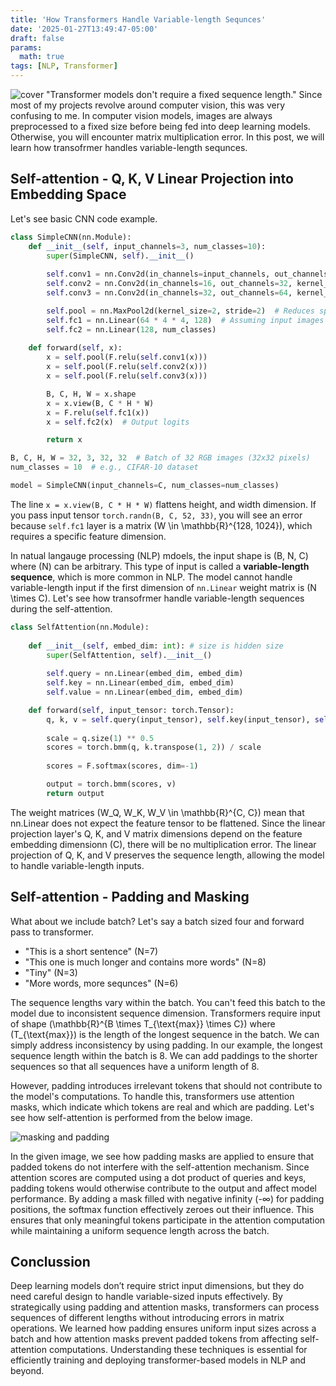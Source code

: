 ```yaml
---
title: 'How Transformers Handle Variable-length Sequnces'
date: '2025-01-27T13:49:47-05:00'
draft: false
params:
  math: true
tags: [NLP, Transformer]
---
```

![cover](/images/2025-01-28_variable_sequence/cover.png)
"Transformer models don't require a fixed sequence length." Since most of my projects revolve around computer vision, this was very confusing to me. In computer vision models, images are always preprocessed to a fixed size before being fed into deep learning models. Otherwise, you will encounter matrix multiplication error. In this post, we will learn how transofrmer handles variable-length sequnces.


## Self-attention - Q, K, V Linear Projection into Embedding Space
Let's see basic CNN code example.

``` python
class SimpleCNN(nn.Module):
    def __init__(self, input_channels=3, num_classes=10):
        super(SimpleCNN, self).__init__()
        
        self.conv1 = nn.Conv2d(in_channels=input_channels, out_channels=16, kernel_size=3, padding=1)  # (B, 16, H, W)
        self.conv2 = nn.Conv2d(in_channels=16, out_channels=32, kernel_size=3, padding=1)  # (B, 32, H/2, W/2)
        self.conv3 = nn.Conv2d(in_channels=32, out_channels=64, kernel_size=3, padding=1)  # (B, 64, H/4, W/4)

        self.pool = nn.MaxPool2d(kernel_size=2, stride=2)  # Reduces spatial size by half
        self.fc1 = nn.Linear(64 * 4 * 4, 128)  # Assuming input images are 32x32
        self.fc2 = nn.Linear(128, num_classes)
    
    def forward(self, x):
        x = self.pool(F.relu(self.conv1(x)))
        x = self.pool(F.relu(self.conv2(x)))
        x = self.pool(F.relu(self.conv3(x)))

        B, C, H, W = x.shape
        x = x.view(B, C * H * W)
        x = F.relu(self.fc1(x))
        x = self.fc2(x)  # Output logits

        return x

B, C, H, W = 32, 3, 32, 32  # Batch of 32 RGB images (32x32 pixels)
num_classes = 10  # e.g., CIFAR-10 dataset

model = SimpleCNN(input_channels=C, num_classes=num_classes)
```
The line `x = x.view(B, C * H * W)` flattens height, and width dimension. If you pass input tensor `torch.randn(B, C, 52, 33)`, you will see an error because `self.fc1` layer is a matrix \(W \in \mathbb{R}^{128, 1024}\), which requires a specific feature dimension. 


In natual langauge processing (NLP) mdoels, the input shape is \(B, N, C\) where \(N\) can be arbitrary. This type of input is called a **variable-length sequence**, which is more common in NLP. The model cannot handle variable-length input if the first dimension of `nn.Linear` weight matrix is \(N \times C\). Let's see how transofrmer handle variable-length sequences during the self-attention.

``` python
class SelfAttention(nn.Module):  
  
    def __init__(self, embed_dim: int): # size is hidden size 
        super(SelfAttention, self).__init__()  
  
        self.query = nn.Linear(embed_dim, embed_dim)  
        self.key = nn.Linear(embed_dim, embed_dim)  
        self.value = nn.Linear(embed_dim, embed_dim)  

    def forward(self, input_tensor: torch.Tensor):  
        q, k, v = self.query(input_tensor), self.key(input_tensor), self.value(input_tensor)  
  
        scale = q.size(1) ** 0.5  
        scores = torch.bmm(q, k.transpose(1, 2)) / scale  
  
        scores = F.softmax(scores, dim=-1)  

        output = torch.bmm(scores, v)  
        return output
```

The weight matrices \(W_Q, W_K, W_V \in \mathbb{R}^{C, C}\) 
mean that nn.Linear does not expect the feature tensor to be flattened. Since the linear projection layer's Q, K, and V matrix dimensions depend on the feature embedding dimensionn \(C\), there will be no multiplication error. The linear projection of Q, K, and V preserves the sequence length, allowing the model to handle variable-length inputs.

## Self-attention - Padding and Masking
What about we include batch? Let's say a batch sized four and forward pass to transformer. 
- "This is a short sentence" \(N=7\)
- "This one is much longer and contains more words" \(N=8\)
- "Tiny" \(N=3\)
- "More words, more sequnces" \(N=6\)

The sequence lengths vary within the batch. You can't feed this batch to the model due to inconsistent sequence dimension. Transformers require input of shape \(\mathbb{R}^{B \times T_{\text{max}} \times C}\) where \(T_{\text{max}}\) is the length of the longest sequence in the batch. We can simply address inconsistency by using padding. In our example, the longest sequence length within the batch is 8. We can add paddings to the shorter sequences so that all sequences have a uniform length of 8. 

However, padding introduces irrelevant tokens that should not contribute to the model's computations. To handle this, transformers use attention masks, which indicate which tokens are real and which are padding. Let's see how self-attention is performed from the below image.

![masking and padding](/images/2025-01-28_variable_sequence/masking_padding.png)

In the given image, we see how padding masks are applied to ensure that padded tokens do not interfere with the self-attention mechanism. Since attention scores are computed using a dot product of queries and keys, padding tokens would otherwise contribute to the output and affect model performance. By adding a mask filled with negative infinity (-∞) for padding positions, the softmax function effectively zeroes out their influence. This ensures that only meaningful tokens participate in the attention computation while maintaining a uniform sequence length across the batch.

## Conclussion
Deep learning models don’t require strict input dimensions, but they do need careful design to handle variable-sized inputs effectively. By strategically using padding and attention masks, transformers can process sequences of different lengths without introducing errors in matrix operations. We learned how padding ensures uniform input sizes across a batch and how attention masks prevent padded tokens from affecting self-attention computations. Understanding these techniques is essential for efficiently training and deploying transformer-based models in NLP and beyond.